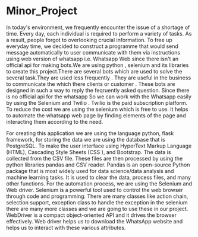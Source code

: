 # Minor_Project
In today's environment, we frequently encounter the issue of a shortage of time. Every 
day, each individual is required to perform a variety of tasks. As a result, people 
forgot to overlooking crucial information. To free up everyday time, we decided to 
construct a programme that would send message automatically to user communicate 
with them via instructions using web version of whatsapp i.e. Whatsapp Web since there 
isn't an official api for making bots.We are using python , selenium and its libraries to 
create this project.There are several bots which are used to solve the several task.They 
are used less frequently . They are useful in the business to communicate the which there 
clients or customer . These bots are designed in such a way to reply the feqruently asked 
question. Since there is no official api for the whatsapp So we can work with the 
Whatsapp easily by using the Selenium and Twilio . Twilio is the paid subscription 
platform. To reduce the cost we are using the selenium which is free to use. It helps to 
automate the whatsapp web page by finding elements of the page and interacting them 
according to the need.

For creating this application we are using the language python, flask framework, for storing the data 
we are using the database that is PostgreSQL. To make the user interface using HyperText Markup 
Language (HTML), Cascading Style Sheets (CSS ), and Bootstrap. The data is collected from the CSV 
file. These files are then processed by using the python libraries pandas and CSV reader. Pandas is an 
open-source Python package that is most widely used for data science/data analysis and machine 
learning tasks. It is used to clear the data, process files, and many other functions. For the automation 
process, we are using the Selenium and Web driver. Selenium is a powerful tool used to control the 
web browser through code and programming. There are many classes like action chain, selection 
support, exception class to handle the exception in the selenium there are many more classes and we 
are going to use these in our project. WebDriver is a compact object-oriented API and it drives the 
browser effectively. Web driver helps us to download the WhatsApp website and helps us to interact 
with these various attributes.
